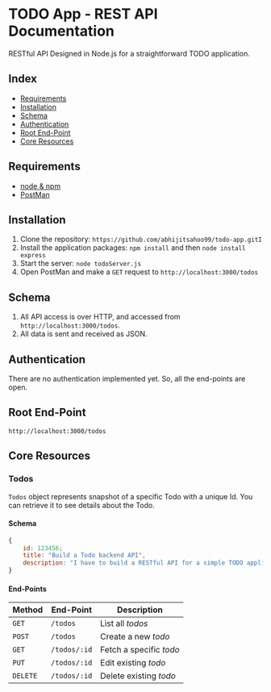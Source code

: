 # TODO App - REST API Documentation

RESTful API Designed in Node.js for a straightforward TODO application.

## Index

- [Requirements](#requirements)
- [Installation](#installation)
- [Schema](#schema)
- [Authentication](#authentication)
- [Root End-Point](#root-end-point)
- [Core Resources](#core-resources)

## Requirements

- [node & npm](http://nodejs.org)
- [PostMan](https://www.getpostman.com/)

## Installation

1. Clone the repository: `https://github.com/abhijitsahoo99/todo-app.gitI`
2. Install the application packages: `npm install` and then `node install express`
3. Start the server: `node todoServer.js`
4. Open PostMan and make a `GET` request to `http://localhost:3000/todos`

## Schema

1. All API access is over HTTP, and accessed from `http://localhost:3000/todos`.
2. All data is sent and received as JSON.

## Authentication

There are no authentication implemented yet. So, all the end-points are open.

## Root End-Point

`http://localhost:3000/todos`

## Core Resources

### Todos

`Todos` object represents snapshot of a specific Todo with a unique Id. You can retrieve it to see details about the Todo.

#### Schema

```javascript
{
    id: 123456;
    title: "Build a Todo backend API",
    description: "I have to build a RESTful API for a simple TODO application in NODE.JS",
}
```

#### End-Points

| Method   | End-Point    | Description             |
| -------- | ------------ | ----------------------- |
| `GET`    | `/todos`     | List all _todos_        |
| `POST`   | `/todos`     | Create a new _todo_     |
| `GET`    | `/todos/:id` | Fetch a specific _todo_ |
| `PUT`    | `/todos/:id` | Edit existing _todo_    |
| `DELETE` | `/todos/:id` | Delete existing _todo_  |
